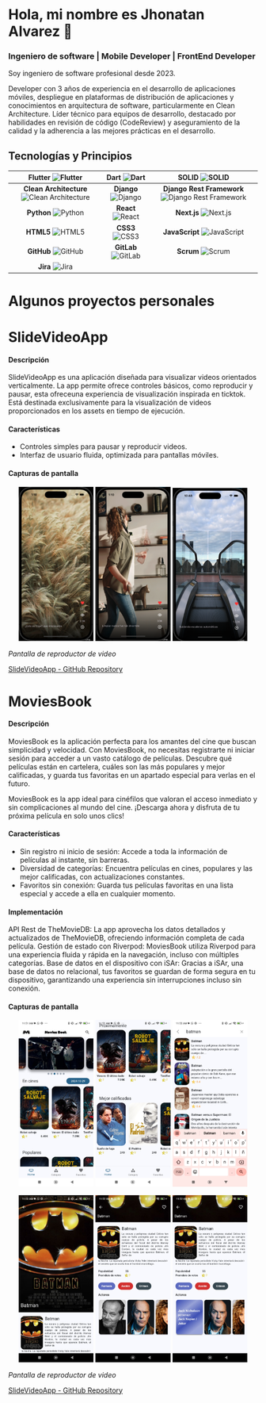 # Hola, mi nombre es Jhonatan Alvarez 👋
### Ingeniero de software | Mobile Developer | FrontEnd Developer




Soy ingeniero de software profesional desde 2023.

Developer con 3 años de experiencia en el desarrollo de aplicaciones móviles, despliegue en plataformas de distribución de aplicaciones y conocimientos en arquitectura de software, particularmente en Clean Architecture. Líder técnico para equipos de desarrollo, destacado por habilidades en revisión de código (CodeReview) y aseguramiento de la calidad y la adherencia a las mejores prácticas en el desarrollo.


## Tecnologías y Principios

| **Flutter** ![Flutter](https://img.shields.io/badge/Flutter-%2302569B.svg?style=for-the-badge&logo=Flutter&logoColor=white) | **Dart** ![Dart](https://img.shields.io/badge/Dart-%230175C2.svg?style=for-the-badge&logo=Dart&logoColor=white) | **SOLID** ![SOLID](https://img.shields.io/badge/SOLID-%23000000.svg?style=for-the-badge&logoColor=white) |
|:-------------------------------------------------------------------------------------------------:|:---------------------------------------------------------------------------------------------:|:-------------------------------------------------------------------------------------------------------:|
| **Clean Architecture** ![Clean Architecture](https://img.shields.io/badge/Clean_Architecture-%23007ACC.svg?style=for-the-badge&logoColor=white) | **Django** ![Django](https://img.shields.io/badge/Django-%23092E20.svg?style=for-the-badge&logo=Django&logoColor=white) | **Django Rest Framework** ![Django Rest Framework](https://img.shields.io/badge/DRF-%23EF3B2D.svg?style=for-the-badge&logo=django&logoColor=white) |
| **Python** ![Python](https://img.shields.io/badge/Python-%233776AB.svg?style=for-the-badge&logo=Python&logoColor=white) | **React** ![React](https://img.shields.io/badge/React-%2361DAFB.svg?style=for-the-badge&logo=React&logoColor=black) | **Next.js** ![Next.js](https://img.shields.io/badge/Next.js-%23000000.svg?style=for-the-badge&logo=Next.js&logoColor=white) |
| **HTML5** ![HTML5](https://img.shields.io/badge/HTML5-%23E34F26.svg?style=for-the-badge&logo=HTML5&logoColor=white) | **CSS3** ![CSS3](https://img.shields.io/badge/CSS3-%231572B6.svg?style=for-the-badge&logo=CSS3&logoColor=white) | **JavaScript** ![JavaScript](https://img.shields.io/badge/JavaScript-%23F7DF1E.svg?style=for-the-badge&logo=JavaScript&logoColor=black) |
| **GitHub** ![GitHub](https://img.shields.io/badge/GitHub-%23181717.svg?style=for-the-badge&logo=GitHub&logoColor=white) | **GitLab** ![GitLab](https://img.shields.io/badge/GitLab-%23FC6D26.svg?style=for-the-badge&logo=GitLab&logoColor=white) | **Scrum** ![Scrum](https://img.shields.io/badge/Scrum-%2300A67F.svg?style=for-the-badge&logo=Scrum&logoColor=white) |
| **Jira** ![Jira](https://img.shields.io/badge/Jira-%230052CC.svg?style=for-the-badge&logo=Jira&logoColor=white) |  |  |



# Algunos proyectos personales

# SlideVideoApp

#### Descripción

SlideVideoApp es una aplicación diseñada para visualizar videos orientados verticalmente. La app permite  ofrece controles básicos, como reproducir y pausar, esta ofreceuna experiencia de visualización  inspirada en ticktok. Está destinada exclusivamente para la visualización de videos proporcionados en los assets en tiempo de ejecución.

#### Características

- Controles simples para pausar y reproducir videos.
- Interfaz de usuario fluida, optimizada para pantallas móviles.

#### Capturas de pantalla

<p align="center">
  <img src="assets/images/screenshot1.png" alt="Captura de Pantalla 1" width="30%" />
  <img src="assets/images/screenshot2.png" alt="Captura de Pantalla 2" width="30%" />
  <img src="assets/images/screenshot3.png" alt="Captura de Pantalla 3" width="30%" />
</p>

*Pantalla de reproductor de video*

[SlideVideoApp - GitHub Repository](https://github.com/JhonatanAlvarezDhoz/SlideVideoApp/tree/dev)


# MoviesBook

#### Descripción

MoviesBook es la aplicación perfecta para los amantes del cine que buscan simplicidad y velocidad. Con MoviesBook, no necesitas registrarte ni iniciar sesión para acceder a un vasto catálogo de películas. Descubre qué películas están en cartelera, cuáles son las más populares y mejor calificadas, y guarda tus favoritas en un apartado especial para verlas en el futuro.

MoviesBook es la app ideal para cinéfilos que valoran el acceso inmediato y sin complicaciones al mundo del cine. ¡Descarga ahora y disfruta de tu próxima película en solo unos clics!


#### Características

- Sin registro ni inicio de sesión: Accede a toda la información de películas al instante, sin barreras.
- Diversidad de categorías: Encuentra películas en cines, populares y las mejor calificadas, con actualizaciones constantes.
- Favoritos sin conexión: Guarda tus películas favoritas en una lista especial y accede a ella en cualquier momento.

#### Implementación

API Rest de TheMovieDB: La app aprovecha los datos detallados y actualizados de TheMovieDB, ofreciendo información completa de cada película.
Gestión de estado con Riverpod: MoviesBook utiliza Riverpod para una experiencia fluida y rápida en la navegación, incluso con múltiples categorías.
Base de datos en el dispositivo con iSAr: Gracias a iSAr, una base de datos no relacional, tus favoritos se guardan de forma segura en tu dispositivo, garantizando una experiencia sin interrupciones incluso sin conexión.




#### Capturas de pantalla

<p align="center">
  <img src="assets/images/1.jpg" alt="Captura de Pantalla 1" width="30%" />
  <img src="assets/images/2.jpg" alt="Captura de Pantalla 2" width="30%" />
  <img src="assets/images/3.jpg" alt="Captura de Pantalla 3" width="30%" />
</p>
<p align="center">
  <img src="assets/images/4.jpg" alt="Captura de Pantalla 4" width="30%" />
  <img src="assets/images/5.jpg" alt="Captura de Pantalla 5" width="30%" />
  <img src="assets/images/6.jpg" alt="Captura de Pantalla 6" width="30%" />
</p>

*Pantalla de reproductor de video*

[SlideVideoApp - GitHub Repository](https://github.com/JhonatanAlvarezDhoz/TredingMovieApp/tree/dev)




